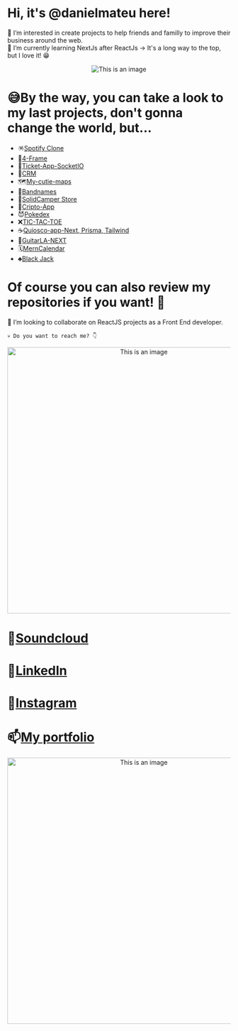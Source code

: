 # Hi, it's @danielmateu here! 

🐶 I’m interested in create projects to help friends and familly to improve their business around the web.  
🌱 I’m currently learning NextJs after ReactJs -> It's a long way to the top, but I love it! 😁

<!--
```
const aboutMe = {
  name: "Daniel Mateu",
  role: "Junior FullStack Developer",
  data: { 
      Linkedin: "https://www.linkedin.com/in/daniel-mateu-pardo/",
      Porfolio: "https://daniel-mateu-portfolio.vercel.app/"
      Resume: "https://github.com/danielmateu",
         },
  motivation: {
        soft_skills: [“Empathy”, “Reasoning”, “Change management”, “Flexibility”, “Active Learning”],
        hard_skills: {
          front_end: [“HTML”, “CSS”, “JS”, “TS”, “ES22”, “ReactJS”, “NextJS”, “Angular”, “Tailwind”, “Bootstrap”, “SASS”],
          back_end: [“NodeJS”, “Express”, “Docker”, “Postman”, “REST Server”, “Socket Server”, “npm”],
	  data_base: [“MySQL”, “PostgreSQL”, “MongoDB”],
          testing: ["JEST", "Cypress"]
        },
  project: "Learning everyday as much as I can! 😁",
       }
```

-->

<p align="center">
  <img src="https://blog.dankicode.com/wp-content/uploads/2019/07/o-que-e%CC%81-react-js.png" alt="This is an image">
</p>

# 😅By the way, you can take a look to my last projects, don't gonna change the world, but...

- 🪅[Spotify Clone](https://spotify-clone-dmp.vercel.app/)
- 🦄[4-Frame](https://four-frame.vercel.app/)
- 🎫[Ticket-App-SocketIO](https://ticket-app-virid.vercel.app)
- 🐥[CRM](https://crm-cliente-next.vercel.app/)
- 🗺️[My-cutie-maps](https://my-cuty-maps.netlify.app/)
- 🎸[Bandnames](https://bandnames-vite.vercel.app/)
- 🚙[SolidCamper Store](https://solidcamper.herokuapp.com/)
- 💸[Cripto-App](https://cryptos-psi.vercel.app/)
- 😈[Pokedex](https://pokemon-static-ngdj275rn-danielmateu.vercel.app/)
- ❌[TIC-TAC-TOE](https://tic-tac-toe-ecru-two.vercel.app/)
- ☕[Quiosco-app-Next, Prisma, Tailwind](https://quiosco-app-next.vercel.app/)
- 🎸[GuitarLA-NEXT](https://guitarla-next-black-mu.vercel.app/)
- 🗓️[MernCalendar](https://mern-calendar-dmateu.herokuapp.com)
- ♣️[Black Jack](https://black-jack-seven.vercel.app/)

# Of course you can also review my repositories if you want! 🥰

👾 I’m looking to collaborate on ReactJS projects as a Front End developer.


````
💀 Do you want to reach me? 👇
````
<p align="center">
  <img src="https://user-images.githubusercontent.com/76947258/194179021-4129d525-13ce-4ee5-be6f-295677bc7668.gif" alt="This is an image" width='600px'>
</p>

# 🎵[Soundcloud](https://soundcloud.com/danielmateupardo) 
# 👻[LinkedIn](https://www.linkedin.com/in/daniel-mateu-pardo/)
# 🥨[Instagram](https://www.instagram.com/danimateu86/)
# 📫[My portfolio](https://daniel-mateu-portfolio.vercel.app/)

<!-- [![Anurag's GitHub stats](https://github-readme-stats.vercel.app/api?username=danielmateu)](https://github.com/danielmateu/github-readme-stats) -->
<!-- [![Top Langs](https://github-readme-stats.vercel.app/api/top-langs/?username=danielmateu)](https://github.com/danielmateu/github-readme-stats) -->
<!-- [![Top Langs](https://github-readme-stats.vercel.app/api/top-langs/?username=anuraghazra&layout=compact)](https://github.com/anuraghazra/github-readme-stats) -->
<p align="center">
  <img src="https://github-readme-stats.vercel.app/api/top-langs/?username=danielmateu&layout=compact" alt="This is an image" width='600px'>
</p>



<!---
danielmateu/danielmateu is a ✨ special ✨ repository because its `README.md` (this file) appears on your GitHub profile.
You can click the Preview link to take a look at your changes.
--->
